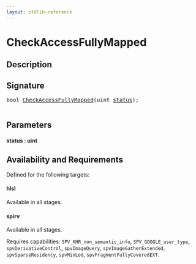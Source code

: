 ```yaml
---
layout: stdlib-reference
---
```


# CheckAccessFullyMapped

## Description





## Signature 

<pre>
<span class="code_keyword">bool</span> <a href="checkaccessfullymapped-05bg">CheckAccessFullyMapped</a>(<span class="code_keyword">uint</span> <a href="checkaccessfullymapped-05bg#decl-status" class="code_param">status</a>);

</pre>

## Parameters

####  <a id="decl-status"></a>status  : uint

## Availability and Requirements

Defined for the following targets:

#### hlsl
Available in all stages.

#### spirv
Available in all stages.

Requires capabilities: `SPV_KHR_non_semantic_info`, `SPV_GOOGLE_user_type`, `spvDerivativeControl`, `spvImageQuery`, `spvImageGatherExtended`, `spvSparseResidency`, `spvMinLod`, `spvFragmentFullyCoveredEXT`.


